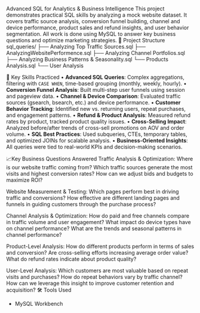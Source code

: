 Advanced SQL for Analytics & Business Intelligence
This project demonstrates practical SQL skills by analyzing a mock website dataset. 
It covers traffic source analysis, conversion funnel building, channel and device performance, 
product sales and refund insights, and user behavior segmentation. 
All work is done using MySQL to answer key business questions and optimize marketing strategies.
📁 Project Structure
sql_queries/
  ├── Analyzing Top Traffic Sources.sql
  ├── AnalyzingWebsitePerformence.sql
  ├── Analyzing Channel Portfolios.sql
  ├── Analyzing Business Patterns & Seasonality.sql
  └── Products Analysis.sql
  └── User Analysis
  
📌 Key Skills Practiced
•	**Advanced SQL Queries**: Complex aggregations, filtering with `CASE WHEN`, time-based grouping (monthly, weekly, hourly).
•	**Conversion Funnel Analysis**: Built multi-step user funnels using session and pageview data.
•	**Channel & Device Comparison**: Evaluated traffic sources (gsearch, bsearch, etc.) and device performance.
•	**Customer Behavior Tracking**: Identified new vs. returning users, repeat purchases, and engagement patterns.
•	**Refund & Product Analysis**: Measured refund rates by product, tracked product quality issues.
•	**Cross-Selling Impact**: Analyzed before/after trends of cross-sell promotions on AOV and order volume.
•	**SQL Best Practices**: Used subqueries, CTEs, temporary tables, and optimized JOINs for scalable analysis.
•	**Business-Oriented Insights**: All queries were tied to real-world KPIs and decision-making scenarios.

📈Key Business Questions Answered
Traffic Analysis & Optimization:
Where is our website traffic coming from? Which traffic sources generate the most visits and highest conversion rates? How can we adjust bids and budgets to maximize ROI?

Website Measurement & Testing:
Which pages perform best in driving traffic and conversions? How effective are different landing pages and funnels in guiding customers through the purchase process?

Channel Analysis & Optimization:
How do paid and free channels compare in traffic volume and user engagement? What impact do device types have on channel performance? What are the trends and seasonal patterns in channel performance?

Product-Level Analysis:
How do different products perform in terms of sales and conversion? Are cross-selling efforts increasing average order value? What do refund rates indicate about product quality?

User-Level Analysis:
Which customers are most valuable based on repeat visits and purchases? How do repeat behaviors vary by traffic channel? How can we leverage this insight to improve customer retention and acquisition?
🛠️ Tools Used
- MySQL Workbench 

